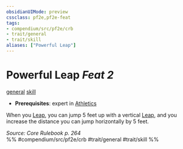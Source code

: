 ```yaml
---
obsidianUIMode: preview
cssclass: pf2e,pf2e-feat
tags:
- compendium/src/pf2e/crb
- trait/general
- trait/skill
aliases: ["Powerful Leap"]
---
```

# Powerful Leap  *Feat 2*  
[general](../../Rules/traits/general.md)  [skill](../../Rules/traits/skill.md)  

- **Prerequisites**: expert in [Athletics](../skills.md#Athletics)

When you [Leap](../../Rules/actions/leap.md), you can jump 5 feet up with a vertical [Leap](../../Rules/actions/leap.md), and you increase the distance you can jump horizontally by 5 feet.

*Source: Core Rulebook p. 264*  
%% #compendium/src/pf2e/crb #trait/general #trait/skill %%